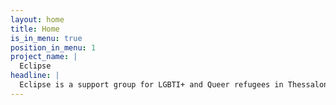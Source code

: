 ```yaml
---
layout: home
title: Home
is_in_menu: true
position_in_menu: 1
project_name: |
  Eclipse
headline: |
  Eclipse is a support group for LGBTI+ and Queer refugees in Thessaloniki. We want to create a safe space, where refugees can connect within themselves and to the local LGBTI+ community.
---
```

